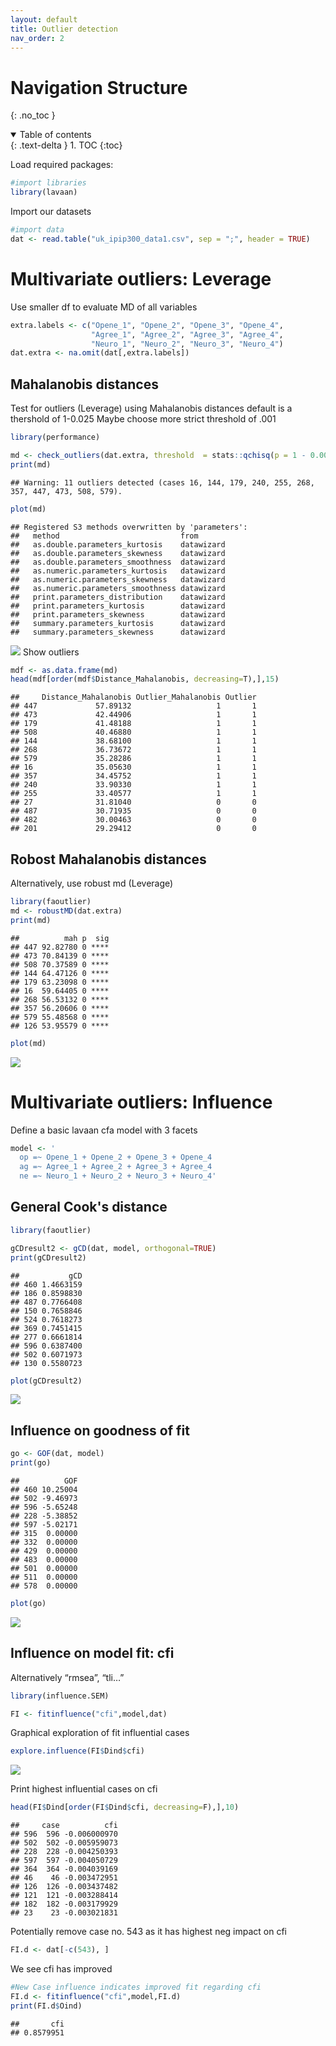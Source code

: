 ```yaml
---
layout: default
title: Outlier detection
nav_order: 2
---
```


# Navigation Structure
{: .no_toc }

<details open markdown="block">
  <summary>
    Table of contents
  </summary>
  {: .text-delta }
1. TOC
{:toc}
</details>

Load required packages:

``` r
#import libraries
library(lavaan)
```

Import our datasets

``` r
#import data
dat <- read.table("uk_ipip300_data1.csv", sep = ";", header = TRUE) 
```


# Multivariate outliers: Leverage

Use smaller df to evaluate MD of all variables
``` r
extra.labels <- c("Opene_1", "Opene_2", "Opene_3", "Opene_4", 
                  "Agree_1", "Agree_2", "Agree_3", "Agree_4", 
                  "Neuro_1", "Neuro_2", "Neuro_3", "Neuro_4")
dat.extra <- na.omit(dat[,extra.labels])
```

## Mahalanobis distances

Test for outliers (Leverage) using Mahalanobis distances default is a thershold of
1-0.025 Maybe choose more strict threshold of .001

``` r
library(performance)
```

``` r
md <- check_outliers(dat.extra, threshold  = stats::qchisq(p = 1 - 0.001, df = ncol(dat.extra)))
print(md)
```

    ## Warning: 11 outliers detected (cases 16, 144, 179, 240, 255, 268, 357, 447, 473, 508, 579).

``` r
plot(md)
```

    ## Registered S3 methods overwritten by 'parameters':
    ##   method                           from      
    ##   as.double.parameters_kurtosis    datawizard
    ##   as.double.parameters_skewness    datawizard
    ##   as.double.parameters_smoothness  datawizard
    ##   as.numeric.parameters_kurtosis   datawizard
    ##   as.numeric.parameters_skewness   datawizard
    ##   as.numeric.parameters_smoothness datawizard
    ##   print.parameters_distribution    datawizard
    ##   print.parameters_kurtosis        datawizard
    ##   print.parameters_skewness        datawizard
    ##   summary.parameters_kurtosis      datawizard
    ##   summary.parameters_skewness      datawizard

![](/assets/images/Outliers/figure-markdown_github/unnamed-chunk-15-1.png) Show
outliers

``` r
mdf <- as.data.frame(md)
head(mdf[order(mdf$Distance_Mahalanobis, decreasing=T),],15)
```

    ##     Distance_Mahalanobis Outlier_Mahalanobis Outlier
    ## 447             57.89132                   1       1
    ## 473             42.44906                   1       1
    ## 179             41.48188                   1       1
    ## 508             40.46880                   1       1
    ## 144             38.68100                   1       1
    ## 268             36.73672                   1       1
    ## 579             35.28286                   1       1
    ## 16              35.05630                   1       1
    ## 357             34.45752                   1       1
    ## 240             33.90330                   1       1
    ## 255             33.40577                   1       1
    ## 27              31.81040                   0       0
    ## 487             30.71935                   0       0
    ## 482             30.00463                   0       0
    ## 201             29.29412                   0       0

## Robost Mahalanobis distances
Alternatively, use robust md (Leverage)

``` r
library(faoutlier)
md <- robustMD(dat.extra)
print(md)
```

    ##          mah p  sig
    ## 447 92.82780 0 ****
    ## 473 70.84139 0 ****
    ## 508 70.37589 0 ****
    ## 144 64.47126 0 ****
    ## 179 63.23098 0 ****
    ## 16  59.64405 0 ****
    ## 268 56.53132 0 ****
    ## 357 56.20606 0 ****
    ## 579 55.48568 0 ****
    ## 126 53.95579 0 ****

``` r
plot(md)
```

![](/assets/images/Outliers/figure-markdown_github/unnamed-chunk-18-1.png)

# Multivariate outliers: Influence

Define a basic lavaan cfa model with 3 facets

``` r
model <- '
  op =~ Opene_1 + Opene_2 + Opene_3 + Opene_4
  ag =~ Agree_1 + Agree_2 + Agree_3 + Agree_4
  ne =~ Neuro_1 + Neuro_2 + Neuro_3 + Neuro_4'
```


## General Cook's distance

``` r
library(faoutlier)
```

``` r
gCDresult2 <- gCD(dat, model, orthogonal=TRUE)
print(gCDresult2)
```

    ##           gCD
    ## 460 1.4663159
    ## 186 0.8598830
    ## 487 0.7766408
    ## 150 0.7658846
    ## 524 0.7618273
    ## 369 0.7451415
    ## 277 0.6661814
    ## 596 0.6387400
    ## 502 0.6071973
    ## 130 0.5580723

``` r
plot(gCDresult2)
```

![](/assets/images/Outliers/figure-markdown_github/unnamed-chunk-4-1.png)

## Influence on goodness of fit

``` r
go <- GOF(dat, model)
print(go)
```

    ##          GOF
    ## 460 10.25004
    ## 502 -9.46973
    ## 596 -5.65248
    ## 228 -5.38852
    ## 597 -5.02171
    ## 315  0.00000
    ## 332  0.00000
    ## 429  0.00000
    ## 483  0.00000
    ## 501  0.00000
    ## 511  0.00000
    ## 578  0.00000

``` r
plot(go)
```

![](/assets/images/Outliers/figure-markdown_github/unnamed-chunk-6-1.png)

## Influence on model fit: cfi

Alternatively “rmsea”, “tli…”

``` r
library(influence.SEM)
```

``` r
FI <- fitinfluence("cfi",model,dat)
```

Graphical exploration of fit influential cases

``` r
explore.influence(FI$Dind$cfi)
```

![](/assets/images/Outliers/figure-markdown_github/unnamed-chunk-10-1.png)

Print highest influential cases on cfi

``` r
head(FI$Dind[order(FI$Dind$cfi, decreasing=F),],10)
```

    ##     case          cfi
    ## 596  596 -0.006000970
    ## 502  502 -0.005959073
    ## 228  228 -0.004250393
    ## 597  597 -0.004050729
    ## 364  364 -0.004039169
    ## 46    46 -0.003472951
    ## 126  126 -0.003437482
    ## 121  121 -0.003288414
    ## 182  182 -0.003179929
    ## 23    23 -0.003021831


Potentially remove case no. 543 as it has highest neg impact on cfi

``` r
FI.d <- dat[-c(543), ]
```

We see cfi has improved

``` r
#New Case influence indicates improved fit regarding cfi
FI.d <- fitinfluence("cfi",model,FI.d)
print(FI.d$Oind)
```

    ##       cfi 
    ## 0.8579951
